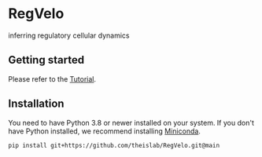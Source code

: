 # RegVelo

inferring regulatory cellular dynamics

## Getting started

Please refer to the [Tutorial](https://github.com/theislab/RegVelo_repo/blob/main/docs/tutorial.ipynb).

## Installation

You need to have Python 3.8 or newer installed on your system. If you don't have
Python installed, we recommend installing [Miniconda](https://docs.conda.io/en/latest/miniconda.html).

```bash
pip install git+https://github.com/theislab/RegVelo.git@main
```
